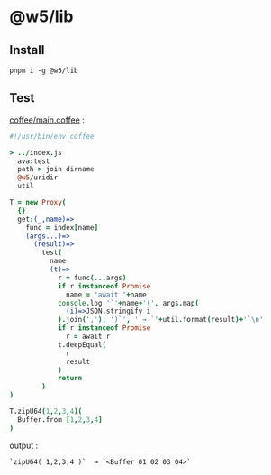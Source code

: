 [‼️]: ✏️README.mdt

# @w5/lib

## Install

```
pnpm i -g @w5/lib
```

## Test

[coffee/main.coffee](./coffee/main.coffee) :

```coffee
#!/usr/bin/env coffee

> ../index.js
  ava:test
  path > join dirname
  @w5/uridir
  util

T = new Proxy(
  {}
  get:(_,name)=>
    func = index[name]
    (args...)=>
      (result)=>
        test(
          name
          (t)=>
            r = func(...args)
            if r instanceof Promise
              name = 'await '+name
            console.log '`'+name+'(', args.map(
              (i)=>JSON.stringify i
            ).join(','), ')`', ' → `'+util.format(result)+'`\n'
            if r instanceof Promise
              r = await r
            t.deepEqual(
              r
              result
            )
            return
        )
)

T.zipU64(1,2,3,4)(
  Buffer.from [1,2,3,4]
)
```

output :

```
`zipU64( 1,2,3,4 )`  → `<Buffer 01 02 03 04>`
```
